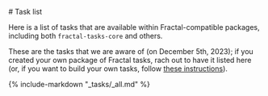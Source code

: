 # Task list

Here is a list of tasks that are available within Fractal-compatible packages,
including both `fractal-tasks-core` and others.

These are the tasks that we are aware of (on December 5th, 2023); if you created
your own package of Fractal tasks, rach out to have it listed here (or, if you
want to build your own tasks, follow [these instructions](../custom_task/)).

{%
   include-markdown "_tasks/_all.md"
%}
